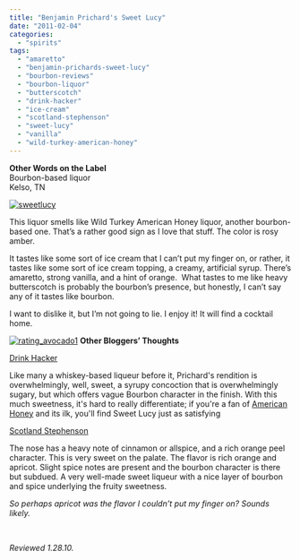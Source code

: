 ```yaml
---
title: "Benjamin Prichard's Sweet Lucy"
date: "2011-02-04"
categories: 
  - "spirits"
tags: 
  - "amaretto"
  - "benjamin-prichards-sweet-lucy"
  - "bourbon-reviews"
  - "bourbon-liquor"
  - "butterscotch"
  - "drink-hacker"
  - "ice-cream"
  - "scotland-stephenson"
  - "sweet-lucy"
  - "vanilla"
  - "wild-turkey-american-honey"
---
```


**Other Words on the Label**\
Bourbon-based liquor\
Kelso, TN

[![](http://s3.amazonaws.com/thegourmez-wpmedia/2011/01/sweetlucy.jpg "sweetlucy")](http://s3.amazonaws.com/thegourmez-wpmedia/2011/01/sweetlucy.jpg)

This liquor smells like Wild Turkey American Honey liquor, another bourbon-based one. That’s a rather good sign as I love that stuff. The color is rosy amber.

It tastes like some sort of ice cream that I can’t put my finger on, or rather, it tastes like some sort of ice cream topping, a creamy, artificial syrup. There’s amaretto, strong vanilla, and a hint of orange.  What tastes to me like heavy butterscotch is probably the bourbon’s presence, but honestly, I can’t say any of it tastes like bourbon.

I want to dislike it, but I’m not going to lie. I enjoy it! It will find a cocktail home.

[![](http://s3.amazonaws.com/thegourmez-wpmedia/2009/02/rating_avocado1.gif "rating_avocado1")](http://s3.amazonaws.com/thegourmez-wpmedia/2009/02/rating_avocado1.gif)  **Other Bloggers’ Thoughts**

[Drink Hacker](http://www.drinkhacker.com/2010/11/12/review-benjamin-prichards-tennessee-whiskeys-and-liqueur/)

Like many a whiskey-based liqueur before it, Prichard's rendition is overwhelmingly, well, sweet, a syrupy concoction that is overwhelmingly sugary, but which offers vague Bourbon character in the finish. With this much sweetness, it's hard to really differentiate; if you're a fan of [American Honey](http://www.drinkhacker.com/2008/08/02/review-wild-turkey-american-honey-liqueur/) and its ilk, you'll find Sweet Lucy just as satisfying

[Scotland Stephenson](http://www.scotlandstephenson.com/spirits/reviews/2353.php)

The nose has a heavy note of cinnamon or allspice, and a rich orange peel character. This is very sweet on the palate. The flavor is rich orange and apricot. Slight spice notes are present and the bourbon character is there but subdued. A very well-made sweet liqueur with a nice layer of bourbon and spice underlying the fruity sweetness.

_So perhaps apricot was the flavor I couldn’t put my finger on? Sounds likely._

 

_Reviewed 1.28.10._
